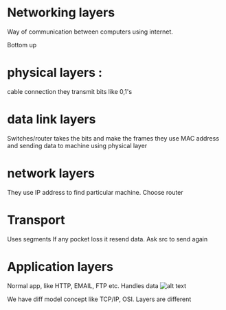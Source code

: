 #                                Networking layers
Way of communication between computers using internet.

Bottom up 

# physical layers : 
  cable connection they transmit bits like 0,1's
# data link layers
  Switches/router takes the bits and make the frames they use MAC address and sending data to machine using physical layer
# network layers  
 They use IP address to find particular machine. Choose router 
# Transport
 Uses segments If any pocket loss it resend data. Ask src to send again
# Application layers
 Normal app, like HTTP, EMAIL, FTP etc. Handles data 
  ![alt text](https://github.com/ManjuRamu/node-library/public/git/images/router_network.PNG?raw=true)

We have diff model concept like TCP/IP, OSI. Layers are different   
